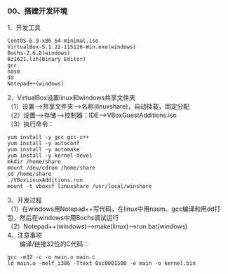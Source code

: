### 00、搭建开发环境
1、开发工具
```
CentOS-6.9-x86_64-minimal.iso
VirtualBox-5.1.22-115126-Win.exe(windows)
Bochs-2.6.8(windows)
Bz1621.lzh(Binary Editor)
gcc
nasm
dd
Notepad++(windows)
```
2、VirtualBox设置linux和windows共享文件夹  
（1）设置-->共享文件夹-->名称(linuxshare)，自动挂载，固定分配  
（2）设置-->存储-->控制器：IDE-->VBoxGuestAdditions.iso  
（3）执行命令：
```
yum install -y gcc gcc-c++
yum install -y autoconf
yum install -y automake
yum install -y kernel-devel
mkdir /home/share
mount /dev/cdrom /home/share
cd /home/share
./VBoxLinuxAdditions.run
mount -t vboxsf linuxshare /usr/local/winshare
```
3、开发过程  
（1）在windows用Notepad++写代码，在linux中用nasm、gcc编译和用dd打包，然后在windows中用Bochs调试运行  
（2）Notepad++(windows)-->make(linux)-->run.bat(windows)  
4、注意事项  
&emsp;&emsp;编译/链接32位的C代码：
```
gcc -m32 -c -o main.o main.c
ld main.o -melf_i386 -Ttext 0xc0001500 -e main -o kernel.bin
```